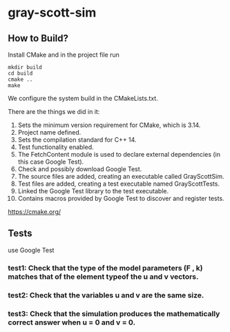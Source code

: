 # gray-scott-sim

## How to Build?

Install CMake and in the project file run

```
mkdir build
cd build
cmake ..
make
```

We configure the system build in the CMakeLists.txt.

There are the things we did in it:
1. Sets the minimum version requirement for CMake, which is 3.14. 
2. Project name defined.
3. Sets the compilation standard for C++ 14. 
4. Test functionality enabled. 
5. The FetchContent module is used to declare external dependencies (in this case Google Test). 
6. Check and possibly download Google Test. 
7. The source files are added, creating an executable called GrayScottSim. 
8. Test files are added, creating a test executable named GrayScottTests. 
9. Linked the Google Test library to the test executable. 
10. Contains macros provided by Google Test to discover and register tests.

https://cmake.org/

## Tests

use Google Test

### test1: Check that the type of the model parameters (F , k) matches that of the element typeof the u and v vectors.

### test2: Check that the variables u and v are the same size.

### test3: Check that the simulation produces the mathematically correct answer when u = 0 and v = 0.